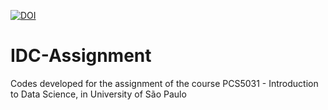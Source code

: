[![DOI](https://zenodo.org/badge/72590428.svg)](https://zenodo.org/badge/latestdoi/72590428)
# IDC-Assignment
Codes developed for the assignment of the course PCS5031 - Introduction to Data Science, in University of São Paulo
